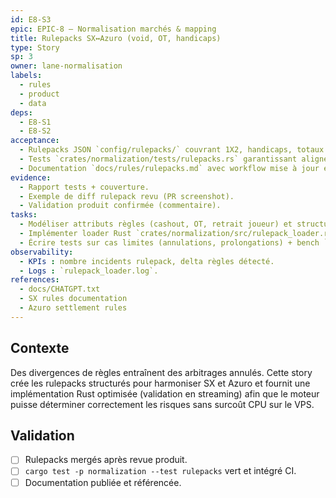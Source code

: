 ```yaml
---
id: E8-S3
epic: EPIC-8 — Normalisation marchés & mapping
title: Rulepacks SX↔Azuro (void, OT, handicaps)
type: Story
sp: 3
owner: lane-normalisation
labels:
  - rules
  - product
  - data
deps:
  - E8-S1
  - E8-S2
acceptance:
  - Rulepacks JSON `config/rulepacks/` couvrant 1X2, handicaps, totaux avec champs void/OT inclus/exclus.
  - Tests `crates/normalization/tests/rulepacks.rs` garantissant alignement SX/Azuro sur 20 cas réels (`cargo test`).
  - Documentation `docs/rules/rulepacks.md` avec workflow mise à jour et mapping.
evidence:
  - Rapport tests + couverture.
  - Exemple de diff rulepack revu (PR screenshot).
  - Validation produit confirmée (commentaire).
tasks:
  - Modéliser attributs règles (cashout, OT, retrait joueur) et structurer JSON.
  - Implémenter loader Rust `crates/normalization/src/rulepack_loader.rs` avec validation schéma (`schemars`).
  - Écrire tests sur cas limites (annulations, prolongations) + bench `cargo criterion`.
observability:
  - KPIs : nombre incidents rulepack, delta règles détecté.
  - Logs : `rulepack_loader.log`.
references:
  - docs/CHATGPT.txt
  - SX rules documentation
  - Azuro settlement rules
---
```


## Contexte
Des divergences de règles entraînent des arbitrages annulés. Cette story crée les rulepacks structurés pour harmoniser SX et Azuro et fournit une implémentation Rust optimisée (validation en streaming) afin que le moteur puisse déterminer correctement les risques sans surcoût CPU sur le VPS.

## Validation
- [ ] Rulepacks mergés après revue produit.
- [ ] `cargo test -p normalization --test rulepacks` vert et intégré CI.
- [ ] Documentation publiée et référencée.
